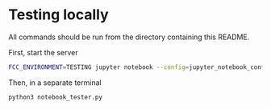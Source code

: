 # Testing locally

All commands should be run from the directory containing this README.

First, start the server

```bash
FCC_ENVIRONMENT=TESTING jupyter notebook --config=jupyter_notebook_config.py
```

Then, in a separate terminal

```bash
python3 notebook_tester.py
```
